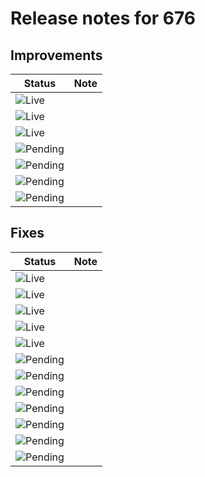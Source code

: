 # Release notes for 676

## Improvements

| Status | Note |
|--------|------|
| ![Live](https://img.shields.io/badge/Live-009E57?style=flat)  |  |
| ![Live](https://img.shields.io/badge/Live-009E57?style=flat)  |  |
| ![Live](https://img.shields.io/badge/Live-009E57?style=flat)  |  |
| ![Pending](https://img.shields.io/badge/Pending-DEA517?style=flat)  |  |
| ![Pending](https://img.shields.io/badge/Pending-DEA517?style=flat)  |  |
| ![Pending](https://img.shields.io/badge/Pending-DEA517?style=flat)  |  |
| ![Pending](https://img.shields.io/badge/Pending-DEA517?style=flat)  |  |
## Fixes

| Status | Note |
|--------|------|
| ![Live](https://img.shields.io/badge/Live-009E57?style=flat)  |  |
| ![Live](https://img.shields.io/badge/Live-009E57?style=flat)  |  |
| ![Live](https://img.shields.io/badge/Live-009E57?style=flat)  |  |
| ![Live](https://img.shields.io/badge/Live-009E57?style=flat)  |  |
| ![Live](https://img.shields.io/badge/Live-009E57?style=flat)  |  |
| ![Pending](https://img.shields.io/badge/Pending-DEA517?style=flat)  |  |
| ![Pending](https://img.shields.io/badge/Pending-DEA517?style=flat)  |  |
| ![Pending](https://img.shields.io/badge/Pending-DEA517?style=flat)  |  |
| ![Pending](https://img.shields.io/badge/Pending-DEA517?style=flat)  |  |
| ![Pending](https://img.shields.io/badge/Pending-DEA517?style=flat)  |  |
| ![Pending](https://img.shields.io/badge/Pending-DEA517?style=flat)  |  |
| ![Pending](https://img.shields.io/badge/Pending-DEA517?style=flat)  |  |
